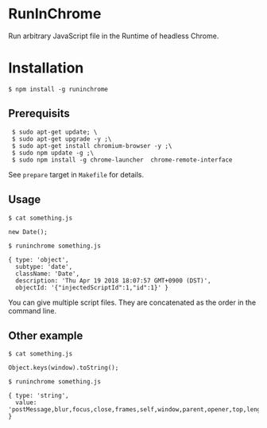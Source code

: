 # RunInChrome

Run arbitrary JavaScript file in the Runtime of headless Chrome.

# Installation
```
$ npm install -g runinchrome
```

## Prerequisits
```
 $ sudo apt-get update; \
 $ sudo apt-get upgrade -y ;\
 $ sudo apt-get install chromium-browser -y ;\
 $ sudo npm update -g ;\
 $ sudo npm install -g chrome-launcher  chrome-remote-interface
 ```
 See ```prepare``` target in ```Makefile``` for details.

## Usage
```$ cat something.js```
```
new Date();
```
```$ runinchrome something.js```
```
{ type: 'object',
  subtype: 'date',
  className: 'Date',
  description: 'Thu Apr 19 2018 18:07:57 GMT+0900 (DST)',
  objectId: '{"injectedScriptId":1,"id":1}' }
```
You can give multiple script files. They are concatenated as the order in the command line.

## Other example
```$ cat something.js```
```
Object.keys(window).toString();
```
```$ runinchrome something.js```
```
{ type: 'string',
  value: 'postMessage,blur,focus,close,frames,self,window,parent,opener,top,length,closed,location,document,origin,name,history,locationbar,menubar,personalbar,scrollbars,statusbar,toolbar,status,frameElement,navigator,applicationCache,customElements,external,screen,innerWidth,innerHeight,scrollX,pageXOffset,scrollY,pageYOffset,screenX,screenY,outerWidth,outerHeight,devicePixelRatio,clientInformation,screenLeft,screenTop,defaultStatus,defaultstatus,styleMedia,onanimationend,onanimationiteration,onanimationstart,onsearch,ontransitionend,onwebkitanimationend,onwebkitanimationiteration,onwebkitanimationstart,onwebkittransitionend,isSecureContext,onabort,onblur,oncancel,oncanplay,oncanplaythrough,onchange,onclick,onclose,oncontextmenu,oncuechange,ondblclick,ondrag,ondragend,ondragenter,ondragleave,ondragover,ondragstart,ondrop,ondurationchange,onemptied,onended,onerror,onfocus,oninput,oninvalid,onkeydown,onkeypress,onkeyup,onload,onloadeddata,onloadedmetadata,onloadstart,onmousedown,onmouseenter,onmouseleave,onmousemove,onmouseout,onmouseover,onmouseup,onmousewheel,onpause,onplay,onplaying,onprogress,onratechange,onreset,onresize,onscroll,onseeked,onseeking,onselect,onstalled,onsubmit,onsuspend,ontimeupdate,ontoggle,onvolumechange,onwaiting,onwheel,onauxclick,ongotpointercapture,onlostpointercapture,onpointerdown,onpointermove,onpointerup,onpointercancel,onpointerover,onpointerout,onpointerenter,onpointerleave,onafterprint,onbeforeprint,onbeforeunload,onhashchange,onlanguagechange,onmessage,onmessageerror,onoffline,ononline,onpagehide,onpageshow,onpopstate,onrejectionhandled,onstorage,onunhandledrejection,onunload,performance,stop,open,alert,confirm,prompt,print,requestAnimationFrame,cancelAnimationFrame,requestIdleCallback,cancelIdleCallback,captureEvents,releaseEvents,getComputedStyle,matchMedia,moveTo,moveBy,resizeTo,resizeBy,getSelection,find,webkitRequestAnimationFrame,webkitCancelAnimationFrame,fetch,btoa,atob,setTimeout,clearTimeout,setInterval,clearInterval,createImageBitmap,scroll,scrollTo,scrollBy,onappinstalled,onbeforeinstallprompt,crypto,ondevicemotion,ondeviceorientation,ondeviceorientationabsolute,indexedDB,webkitStorageInfo,sessionStorage,localStorage,visualViewport,speechSynthesis,webkitRequestFileSystem,webkitResolveLocalFileSystemURL,openDatabase' }
 ```

